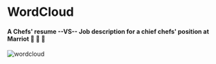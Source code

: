 # WordCloud

#### A Chefs' resume --VS-- Job description for a chief chefs' position at Marriot  :fork_and_knife: :cookie: :bread:

![wordcloud](https://user-images.githubusercontent.com/82713670/211738555-1deb46bd-49a7-43cd-804d-aa9ecac35a39.png)
